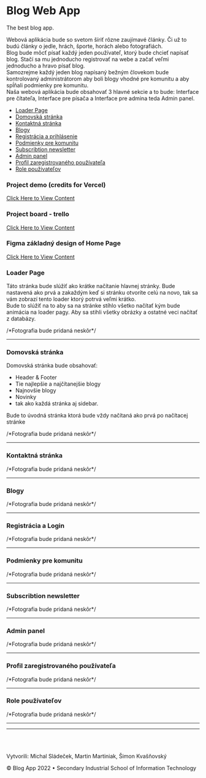 <h1>Blog Web App</h1>
<p>The best blog app.</p>


<p>Webová aplikácia bude so svetom šíriť rôzne zaujímavé články. Či už to budú články o jedle, hrách, športe,
    horách alebo fotografiách.<br>
    Blog bude môcť písať každý jeden používateľ, ktorý bude chcieť napísať blog. Stačí sa mu jednoducho registrovať na
    webe a začať veľmi jednoducho a hravo písať blog.<br>
    Samozrejme každý jeden blog napísaný bežným človekom bude kontrolovaný administrátorom aby boli blogy vhodné pre
    komunitu a aby spĺňali podmienky pre komunitu.<br>
    Naša webová aplikácia bude obsahovať 3 hlavné sekcie a to bude: Interface pre čítateľa, Interface pre písača a
    Interface pre admina teda Admin panel.</p>

<nav>
    <ul>
        <li><a href="#loader">Loader Page</a></li>
        <li><a href="#home">Domovská stránka</a></li>
        <li><a href="#contact">Kontaktná stránka</a></li>
        <li><a href="#blog">Blogy</a></li>
        <li><a href="#reg&log">Registrácia a prihlásenie</a></li>
        <li><a href="#community">Podmienky pre komunitu</a></li>
        <li><a href="#subs">Subscribtion newsletter</a></li>
        <li><a href="#admin">Admin panel</a></li>
        <li><a href="#profile">Profil zaregistrovaného používateľa</a></li>
        <li><a href="#roles">Role použivateľov</a></li>
    </ul>
</nav>

<h3>Project demo (credits for Vercel)</h3>
<a href="https://blog-app-omega-silk.vercel.app">Click Here to View Content</a>
<br>
<h3>Project board - trello</h3>
<a href="https://trello.com/b/hdm8dwwr/blogplex">Click Here to View Content</a>



<h3>Figma základný design of Home Page</h3>
<a href="https://www.figma.com/file/yIdFMHS2i8ksbzWOxr9pXU/BlogApp-design?node-id=0%3A1">Click Here to View Content</a>



<section id="loader">
    <h3>Loader Page</h3>
    <p>Táto stránka bude slúžiť ako krátke načítanie hlavnej stránky. Bude nastavená ako prvá a zakaždým keď si stránku
        otvoríte celú na novo, tak sa vám zobrazí tento loader ktorý potrvá veľmi krátko.<br>
        Bude to slúžiť na to aby sa na stránke stíhlo všetko načítať kým bude animácia na loader pagy. Aby sa stihli
        všetky obrázky a ostatné veci načítať z databázy.</p>
    <p>/*Fotografia bude pridaná neskôr*/</p>
</section>
<hr>
<section id="home">
    <h3>Domovská stránka</h3>
    <p>Domovská stránka bude obsahovať:</p>
    <ul>
        <li>Header & Footer</li>
        <li>Tie najlepšie a najčítanejšie blogy</li>
        <li>Najnovšie blogy</li>
        <li>Novinky</li>
        <li>tak ako každá stránka aj sidebar.</li>
    </ul>
    <p>Bude to úvodná stránka ktorá  bude vždy načítaná ako prvá po načítacej stránke</p>
    <p>/*Fotografia bude pridaná neskôr*/</p>
</section>
<hr>
<section id="contact">
    <h3>Kontaktná stránka</h3>
    <p></p>
    <p>/*Fotografia bude pridaná neskôr*/</p>
</section>
<hr>
<section id="blog">
    <h3>Blogy</h3>
    <p></p>
    <p>/*Fotografia bude pridaná neskôr*/</p>
</section>
<hr>
<section id="reg&log">
    <h3>Registrácia a Login</h3>
    <p></p>
    <p>/*Fotografia bude pridaná neskôr*/</p>
</section>
<hr>
<section id="community">
    <h3>Podmienky pre komunitu</h3>
    <p></p>
    <p>/*Fotografia bude pridaná neskôr*/</p>
</section>
<hr>
<section id="subs">
    <h3>Subscribtion newsletter</h3>
    <p></p>
    <p>/*Fotografia bude pridaná neskôr*/</p>
</section>
<hr>
<section id="admin">
    <h3>Admin panel</h3>
    <p></p>
    <p>/*Fotografia bude pridaná neskôr*/</p>
</section>
<hr>
<section id="profile">
    <h3>Profil zaregistrovaného používateľa</h3>
    <p></p>
    <p>/*Fotografia bude pridaná neskôr*/</p>
</section>
<hr>
<section id="roles">
    <h3>Role používateľov</h3>
    <p></p>
    <p>/*Fotografia bude pridaná neskôr*/</p>
</section>

<hr>
<hr>


<br>
<br>

<footer>
    <p>Vytvorili: Michal Sládeček, Martin Martiniak, Šimon Kvašňovský</p>
    <p>&copy; Blog App 2022 • Secondary Industrial School of Information Technology</p>
</footer>
